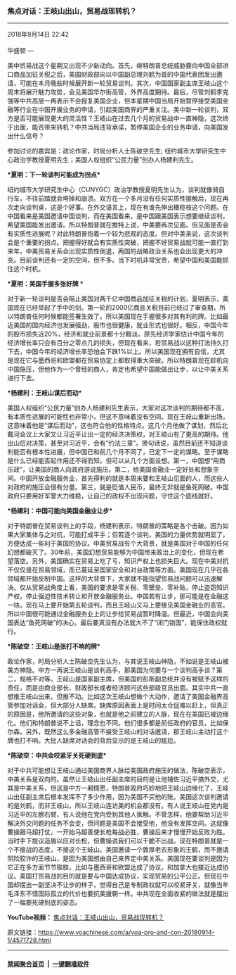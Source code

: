 ### 焦点对话：王岐山出山，贸易战现转机？
------------------------

<div class="published">
 <span class="date" title="中国时间">
  <time datetime="2018-09-14T22:42:33+08:00">
   2018年9月14日 22:42
  </time>
 </span>
</div>
<br/>
<div class="wsw">
 <span class="dateline">
  华盛顿 —
 </span>
 <p>
  美中贸易战这个星期又出现不少新动向。首先，继特朗普总统威胁要向中国全部进口商品加征关税之后，美国财政部向以中国副总理刘鹤为首的中国代表团发出邀请，可能在本月晚些时候展开新一轮贸易谈判。其次，中国国家副主席王岐山这个周末将展开魅力攻势，会见美国华尔街高管，外界高度期待。最后，尽管刘鹤李克强等中共高层一再表示不会报复美国企业，但本星期中国当局开始暂停接受美国金融等行业在中国开展业务的申请，引起美国商界的严重关注。美中新一轮谈判，双方是否可能展现更大的灵活性？王岐山在过去几个月的贸易战中一直神隐，这次终于出面，能否带来转机？中共当局违背承诺，暂停美国企业的业务申请，向美国发出什么信号？
 </p>
 <div class="wsw__embed">
 </div>
 <p>
  参加讨论的嘉宾是：政论作家，时局分析人士陈破空先生; 纽约城市大学研究生中心政治学教授夏明先生；美国人权组织“公民力量”创办人杨建利先生。
 </p>
 <p>
  <strong>
   *夏明：下一轮谈判可能成为拐点*
  </strong>
 </p>
 <p>
  纽约城市大学研究生中心（CUNYGC）政治学教授夏明先生认为，谈判就像骑自行车，不往前踏就会垮掉和崩溃。双方在一个多月没有任何实质性接触后，现在再次走向谈判桌，这是个好事。在外交语言上，现在有谁先伸出橄榄枝这个问题。在中国看来是美国邀请中国谈判，而在美国看来，是中国跟美国表示想要继续谈判，希望美国能发出邀请。所以特朗普就在推特上说，中美要再次见面。但见面是否会有实质性进展呢？对此特朗普抱着一个较为悲观的态度。但对中美来说，这次谈判会是个重要的拐点。把握得好就会有实质性突破，把握不好贸易战就可能一直打到来年，中美贸易关系会出现实质性倒退，两国的战略政治关系也会出现更大的冲突。目前谈判还有一定的空间，但不多。当下时机非常宝贵，希望中国和美国能抓住这个时机。
 </p>
 <p>
  <strong>
   *夏明：美国手握多张好牌 *
  </strong>
 </p>
 <p>
  对于新一轮谈判是否会阻止美国对两千亿中国商品加征关税的计划，夏明表示，美国现在已经举起了手中的剑。第一轮的2000亿商品关税目前已经过了审查期，所以特朗普任何时候都能签署生效了。所以美国现在手握很多对其有利的牌。比如最近美国的国内经济也发展强劲，股市也很健康，就业形式也很好。相反，中国今年的股市损失近20%，经济和就业前景都十分黯淡。原先经济学家估计中国今年的经济增长率只会有百分之零点几的损失，但现在看来，若贸易战以这种打法持久打下去，中国今年的经济增长率恐怕会下跌1%以上。所以美国现在拥有自信，尤其是现在它与墨西哥和欧盟都在贸易协定上都取得重大突破。所以特朗普现在趁机向中国施压，但他作为一个曾经的商人，肯定也希望中国能做出让步，以让中美关系进行下去。
 </p>
 <p>
  <strong>
   *杨建利：王岐山谋后而动*
  </strong>
 </p>
 <p>
  美国人权组织“公民力量”创办人杨建利先生表示，大家对这次谈判的期待都不高，有本质性进展的可能性也非常小，但这不意味着没有空间。现在王岐山重新出场，这意味着他是“谋后而动”，这也符合他的性格特点。这几个月他做了谋划，然后北戴河会议上大家又让习近平让出一定的经济决策权，对王岐山有了更高的期待。他出山后对决策，甚至对习近平，会有“约法三章”。换句话说，虽然目前还不知道谈判能否有根本性进展，但中国已和前几个月不同了，已定下一定的谋略。至于谋略是什么已经能否起作用还不得而知，但可以从几个方面设想。第一，中国想“用商压政”，让美国的商人向政府游说施压。第二，给美国金融业一定好处和想象空间。中国开放金融服务业，首先得利的就是本周末要和王岐山见面的人，而这些人对政府的施压会很有分量。第三，就是贬值人民币，最终无非就是鱼死网破。中国政府只要用好军警大力维稳，让自己的政权不出现问题，守住这个底线就好。
 </p>
 <p>
  <strong>
   *杨建利：中国可能向美国金融业让步*
  </strong>
 </p>
 <p>
  对于特朗普在贸易谈判上的手段，杨建利表示，特朗普的策略是各个击破。因为如果大家集体与之对抗，可能打成平手；但若逐个谈判，美国的力量优势就明显了，方便达成一些利于美国的协议。中美贸易战有个大背景，就是美国对于中国的任何幻想都破灭了。30年前，美国幻想贸易能够为中国带来政治上的变化，但现在希望落空。另外，美国确实在贸易上吃了亏，知识产权上也损失巨大。现在中美对抗不仅仅是在贸易领域，而已蔓延至国家安全和对台政策等方面。美国现在几乎在各领域都开始反制中国。这样的大背景下，大家就不能指望贸易战问题可以迅速解决。仅从贸易战角度上看，美国的要求是零关税、零壁垒、零补贴，停止盗窃知识产权，停止强迫性技术转让和开放金融服务业。中国若有让步，那可能是在金融这一块。现在马上要开始第五轮谈判，而且王岐山又马上要接见美国金融业的高官。所以中国很可能通过金融服务业上的让步给贸易战暂时降温。但最近，中国会向美国表达“鱼死网破”的决心。最后要真没有办法就大不了“闭门锁国”，能保住政权就行。
 </p>
 <p>
  <strong>
   *陈破空：王岐山是张打不响的牌*
  </strong>
 </p>
 <p>
  政论作家，时局分析人士陈破空先生认为，与其说王岐山神隐，不如说是王岐山被美方神隐。中方一再说王岐山是谈判高手，那美国为何要与一个谈判高手谈？第二，规格不对等。王岐山是国家副主席，但美国的彭斯副总统并没有被赋予这样的责任，而是由商业部长、财政部长或者经济顾问这些部级官员出面。其实中共一直想推王岐山出来，但推不动。比如这次王岐山想做个大动作，邀请了美国金融界高管参加对话会，但大部分人缺席。缺席原因表面上是时间太仓促难以赶上，但真正的原因是，他所邀请的这些对象，也就是他之前建立的人脉，现在在美国已被边缘化。他们和特朗普说不上话，理念也不同。他们很多都是前任政府的官员，比如保尔森。另外，既然这么多金融高管不接受王岐山的对话邀请，那王岐山主动打这个牌也打不响。大批人缺席对话会的背后显示的是王岐山的尴尬。
 </p>
 <p>
  <strong>
   *陈破空：中共会咬紧牙关死硬到底*
  </strong>
 </p>
 <p>
  对于中共可能想让王岐山通过美国商界人脉给美国政府施压的做法，陈破空表示，中美关系是双向的。虽然让王岐山出任副主席的目的是让他辅佐习近平搞外交，尤其是中美关系，但这是中方一厢情愿，特朗普政府巧妙地把王岐山边缘化了，王岐山出任副主席后根本发挥不了多少作用，因为美国不买他的账。美国这次谈判邀请的是刘鹤，而非王岐山，所以王岐山连访美的机会都没有。有人说王岐山在党内是习近平的左膀右臂，有人说他在党内受到其他人抵触。不管怎样，他要帮助习近平解决外交问题的任务不会变，但问题是美国不会接受他，他没有发挥空间。这就像曹操跟马超打仗，一开始马超善使长枪每战必胜，曹操后来才慢慢开始反败为胜。当时手下提议造盾以应对长枪，但曹操说我们可以干脆不出战。现在特朗普就是一个不接战的态度，不接这个王岐山。美国邀请一个敦厚老农形象的王鹤，而不邀请阴险狡诈的王岐山，是因为美国想由自己来界定中美关系。美国现在要谈判是因为它正在多方面节节取胜，比如与墨西哥和欧盟达成了协议，和加拿大也接近达成协议。美国打贸易战的目的就是要与中国达成协议，实现贸易的公平公正。但现在中国却摆出一副坚决不让步的样子，觉得自己是专制政权就可以咬紧牙关，就像当年毛泽东不惜国际孤立的代价也要抗美援朝一样。中共现在全面收紧的做法就是摆出了一幅要死硬到底的姿态。
 </p>
 <p>
  <strong>
   YouTube视频：
  </strong>
  <a class="wsw__a" href="https://www.youtube.com/watch?v=sz1dx7UOB_4" target="_blank">
   焦点对话：王岐山出山，贸易战现转机？
  </a>
 </p>
 <div class="clear">
 </div>
 <div class="mediaReplacer externalMedia">
  <div class="c-sticky-container">
   <div class="c-sticky-element" data-sp_api="youtube">
    <span class="c-sticky-element__close-el c-sticky-element__swipe-el ta-c" title="关闭">
     <span class="ico ico-close m-0">
     </span>
    </span>
    <div class="external-content-placeholder">
    </div>
    <script>
    </script>
   </div>
  </div>
 </div>
 <p>
 </p>
 <p>
 </p>
</div>

原文链接：https://www.voachinese.com/a/voa-pro-and-con-20180914-1/4571728.html


------------------------
#### [禁闻聚合首页](https://github.com/gfw-breaker/banned-news/blob/master/README.md) &nbsp;|&nbsp;  [一键翻墙软件](https://github.com/gfw-breaker/nogfw/blob/master/README.md)